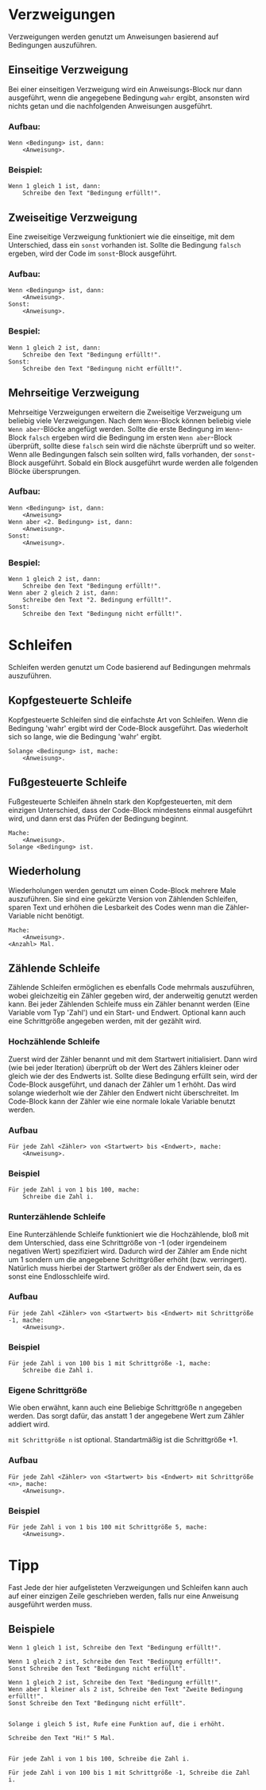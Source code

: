 # Verzweigungen
Verzweigungen werden genutzt um Anweisungen basierend auf Bedingungen auszuführen.

## Einseitige Verzweigung
Bei einer einseitigen Verzweigung wird ein Anweisungs-Block nur dann ausgeführt, wenn die angegebene Bedingung `wahr` ergibt, ansonsten wird nichts getan und die nachfolgenden Anweisungen ausgeführt.

### Aufbau:
```ddp
Wenn <Bedingung> ist, dann:
	<Anweisung>.
```

### Beispiel:
```ddp
Wenn 1 gleich 1 ist, dann:
	Schreibe den Text "Bedingung erfüllt!".
```
    
## Zweiseitige Verzweigung
Eine zweiseitige Verzweigung funktioniert wie die einseitige, mit dem Unterschied, dass ein `sonst` vorhanden ist.
Sollte die Bedingung `falsch` ergeben, wird der Code im `sonst`-Block ausgeführt.

### Aufbau:
```ddp
Wenn <Bedingung> ist, dann:
	<Anweisung>.
Sonst:
	<Anweisung>.
```

### Bespiel:
```ddp
Wenn 1 gleich 2 ist, dann:
	Schreibe den Text "Bedingung erfüllt!".
Sonst:
	Schreibe den Text "Bedingung nicht erfüllt!".
```

## Mehrseitige Verzweigung
Mehrseitige Verzweigungen erweitern die Zweiseitige Verzweigung um beliebig viele Verzweigungen.
Nach dem `Wenn`-Block können beliebig viele `Wenn aber`-Blöcke angefügt werden.
Sollte die erste Bedingung im `Wenn`-Block `falsch` ergeben wird die Bedingung im ersten `Wenn aber`-Block überprüft, sollte diese `falsch` sein wird die nächste überprüft und so weiter.
Wenn alle Bedingungen falsch sein sollten wird, falls vorhanden, der `sonst`-Block ausgeführt.
Sobald ein Block ausgeführt wurde werden alle folgenden Blöcke übersprungen.

### Aufbau:
```ddp
Wenn <Bedingung> ist, dann:
	<Anweisung>
Wenn aber <2. Bedingung> ist, dann:
	<Anweisung>.
Sonst:
	<Anweisung>.
```

### Bespiel:
```ddp
Wenn 1 gleich 2 ist, dann:
	Schreibe den Text "Bedingung erfüllt!".
Wenn aber 2 gleich 2 ist, dann:
	Schreibe den Text "2. Bedingung erfüllt!".
Sonst:
	Schreibe den Text "Bedingung nicht erfüllt!".
```

# Schleifen
Schleifen werden genutzt um Code basierend auf Bedingungen mehrmals auszuführen.

## Kopfgesteuerte Schleife
Kopfgesteuerte Schleifen sind die einfachste Art von Schleifen.
Wenn die Bedingung 'wahr' ergibt wird der Code-Block ausgeführt.
Das wiederholt sich so lange, wie die Bedingung 'wahr' ergibt.
```ddp
Solange <Bedingung> ist, mache:
	<Anweisung>.
```

## Fußgesteuerte Schleife
Fußgesteuerte Schleifen ähneln stark den Kopfgesteuerten, mit dem einzigen Unterschied, dass der Code-Block mindestens einmal ausgeführt wird, und dann erst das Prüfen der Bedingung beginnt.
```ddp
Mache:
	<Anweisung>.
Solange <Bedingung> ist.
```

## Wiederholung
Wiederholungen werden genutzt um einen Code-Block mehrere Male auszuführen.
Sie sind eine gekürzte Version von Zählenden Schleifen, sparen Text und erhöhen die Lesbarkeit des Codes
wenn man die Zähler-Variable nicht benötigt.
```ddp
Mache:
	<Anweisung>.
<Anzahl> Mal.
```

## Zählende Schleife
Zählende Schleifen ermöglichen es ebenfalls Code mehrmals auszuführen, wobei gleichzeitig ein Zähler gegeben wird, der anderweitig genutzt werden kann.
Bei jeder Zählenden Schleife muss ein Zähler benannt werden (Eine Variable vom Typ 'Zahl') und ein Start- und Endwert.
Optional kann auch eine Schrittgröße angegeben werden, mit der gezählt wird.

### Hochzählende Schleife
Zuerst wird der Zähler benannt und mit dem Startwert initialisiert.
Dann wird (wie bei jeder Iteration) überprüft ob der Wert des Zählers kleiner oder gleich wie der des Endwerts ist.
Sollte diese Bedingung erfüllt sein, wird der Code-Block ausgeführt, und danach der Zähler um 1 erhöht.
Das wird solange wiederholt wie der Zähler den Endwert nicht überschreitet.
Im Code-Block kann der Zähler wie eine normale lokale Variable benutzt werden.

### Aufbau
```ddp
Für jede Zahl <Zähler> von <Startwert> bis <Endwert>, mache:
	<Anweisung>.
```

### Beispiel
```ddp
Für jede Zahl i von 1 bis 100, mache:
	Schreibe die Zahl i.
```
### Runterzählende Schleife
Eine Runterzählende Schleife funktioniert wie die Hochzählende, bloß mit dem Unterschied, dass eine Schrittgröße von -1 (oder irgendeinem negativen Wert) spezifiziert wird. Dadurch wird der Zähler am Ende nicht um 1 sondern um die angegebene Schrittgrößer erhöht (bzw. verringert).
Natürlich muss hierbei der Startwert größer als der Endwert sein, da es sonst eine Endlosschleife wird.

### Aufbau
```ddp
Für jede Zahl <Zähler> von <Startwert> bis <Endwert> mit Schrittgröße -1, mache:
	<Anweisung>.
```

### Beispiel
```ddp
Für jede Zahl i von 100 bis 1 mit Schrittgröße -1, mache:
	Schreibe die Zahl i.
```
### Eigene Schrittgröße
Wie oben erwähnt, kann auch eine Beliebige Schrittgröße n angegeben werden. Das sorgt dafür, das anstatt 1 der angegebene Wert zum Zähler addiert wird.

`mit Schrittgröße n` ist optional. Standartmäßig ist die Schrittgröße +1. 

### Aufbau
```ddp
Für jede Zahl <Zähler> von <Startwert> bis <Endwert> mit Schrittgröße <n>, mache:
	<Anweisung>.
```

### Beispiel
```ddp
Für jede Zahl i von 1 bis 100 mit Schrittgröße 5, mache:
	<Anweisung>.
```

# Tipp
Fast Jede der hier aufgelisteten Verzweigungen und Schleifen kann auch auf einer einzigen Zeile geschrieben werden,
falls nur eine Anweisung ausgeführt werden muss.

## Beispiele
```ddp
Wenn 1 gleich 1 ist, Schreibe den Text "Bedingung erfüllt!".

Wenn 1 gleich 2 ist, Schreibe den Text "Bedingung erfüllt!".
Sonst Schreibe den Text "Bedingung nicht erfüllt".

Wenn 1 gleich 2 ist, Schreibe den Text "Bedingung erfüllt!".
Wenn aber 1 kleiner als 2 ist, Schreibe den Text "Zweite Bedingung erfüllt!".
Sonst Schreibe den Text "Bedingung nicht erfüllt".


Solange i gleich 5 ist, Rufe eine Funktion auf, die i erhöht.

Schreibe den Text "Hi!" 5 Mal.


Für jede Zahl i von 1 bis 100, Schreibe die Zahl i.

Für jede Zahl i von 100 bis 1 mit Schrittgröße -1, Schreibe die Zahl i.
```